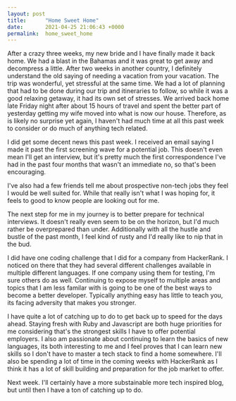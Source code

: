 ```yaml
---
layout: post
title:      "Home Sweet Home"
date:       2021-04-25 21:06:43 +0000
permalink:  home_sweet_home
---
```



After a crazy three weeks, my new bride and I have finally made it back home. We had a blast in the Bahamas and it was great to get away and decompress a little. After two weeks in another country, I definitely understand the old saying of needing a vacation from your vacation. The trip was wonderful, yet stressful at the same time. We had a lot of planning that had to be done during our trip and itineraries to follow, so while it was a good relaxing getaway, it had its own set of stresses. We arrived back home late Friday night after about 15 hours of travel and spent the better part of yesterday getting my wife moved into what is now our house. Therefore, as is likely no surprise yet again, I haven't had much time at all this past week to consider or do much of anything tech related.

I did get some decent news this past week. I received an email saying I made it past the first screening wave for a potential job. This doesn't even mean I'll get an interview, but it's pretty much the first correspondence I've had in the past four months that wasn't an immediate no, so that's been encouraging.

I've also had a few friends tell me about prospective non-tech jobs they feel I would be well suited for. While that really isn't what I was hoping for, it feels to good to know people are looking out for me.

The next step for me in my journey is to better prepare for technical interviews. It doesn't really even seem to be on the horizon, but I'd much rather be overprepared than under. Additionally with all the hustle and bustle of the past month, I feel kind of rusty and I'd really like to nip that in the bud.

I did have one coding challenge that I did for a company from HackerRank. I noticed on there that they had several different challenges available in multiple different languages. If one company using them for testing, I'm sure others do as well. Continuing to expose myself to multiple areas and topics that I am less familar with is going to be one of the best ways to become a better developer. Typically anything easy has little to teach you, its facing adversity that makes you stronger.

I have quite a lot of catching up to do to get back up to speed for the days ahead. Staying fresh with Ruby and Javascript are both huge priorities for me considering that's the strongest skills I have to offer potential employers. I also am passionate about continuing to learn the basics of new languages, its both interesting to me and I feel proves that I can learn new skills so I don't have to master a tech stack to find a home somewhere. I'll also be spending a lot of time in the coming weeks with HackerRank as I think it has a lot of skill building and preparation for the job market to offer.

Next week. I'll certainly have a more substainable more tech inspired blog, but until then I have a ton of catching up to do.



